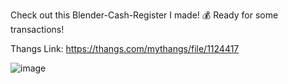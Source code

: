 Check out this Blender-Cash-Register I made! 💰 Ready for some transactions!

Thangs Link: https://thangs.com/mythangs/file/1124417

![image](https://github.com/user-attachments/assets/a044acc5-28ad-4b78-a790-84eaa54f579b)

